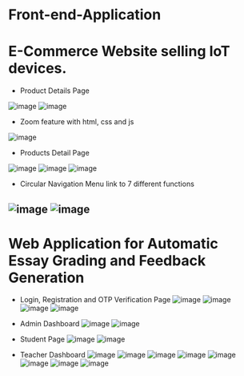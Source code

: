 # Front-end-Application
# E-Commerce Website selling IoT devices.

- Product Details Page

![image](https://user-images.githubusercontent.com/103363786/162734482-0dce9cde-7354-4b46-97ea-97074935dcf5.png)
![image](https://user-images.githubusercontent.com/103363786/162734572-c023df0b-9d5d-40e5-baff-9ddbbb1b5cd6.png)

- Zoom feature with html, css and js

![image](https://user-images.githubusercontent.com/103363786/162735162-e322bfce-62af-4d0f-8fdc-b479619cdee7.png)

- Products Detail Page

![image](https://user-images.githubusercontent.com/103363786/162734668-ead65e64-bcfa-4c74-9dba-7cdada1b45b6.png)
![image](https://user-images.githubusercontent.com/103363786/162734678-c799a094-acd4-486e-afe9-884ea193e37f.png)
![image](https://user-images.githubusercontent.com/103363786/162734692-3deb1596-1a7b-47e5-b5dc-8e05906434c0.png)

- Circular Navigation Menu link to 7 different functions

![image](https://user-images.githubusercontent.com/103363786/162734961-955fa485-712f-4377-8d01-132cf62e7534.png)
![image](https://user-images.githubusercontent.com/103363786/162734972-d10d1065-f1b9-4960-bf63-33bd3f1fc86a.png)
-----------------------------------------------------------------------------------------------------------------------------------------------------------------------

# Web Application for Automatic Essay Grading and Feedback Generation
- Login, Registration and OTP Verification Page
![image](https://github.com/user-attachments/assets/615c4a31-c58e-4355-b2a4-5e003449720a)
![image](https://github.com/user-attachments/assets/c6e3243f-802e-4258-9626-c1e6c81de37c)
![image](https://github.com/user-attachments/assets/01c4e826-3bb7-470e-a436-ad2c6e042211)
![image](https://github.com/user-attachments/assets/cd870c20-f25b-405a-8365-c134d9ec4972)

- Admin Dashboard
![image](https://github.com/user-attachments/assets/33faf36a-7e87-468d-b150-4bbd51ce88c6)
![image](https://github.com/user-attachments/assets/206706e7-3ce0-4e69-b96f-566248672678)

- Student Page
![image](https://github.com/user-attachments/assets/b8c00409-13ec-4b4e-893d-ff90ac3b521e)
![image](https://github.com/user-attachments/assets/2dccc5c9-3f89-4060-9a1f-d5216b6af9fb)

- Teacher Dashboard
![image](https://github.com/user-attachments/assets/d68f2809-64cc-4215-8f87-6f48202dc7e5)
![image](https://github.com/user-attachments/assets/a52c9048-320e-41cb-8252-2d82f2304280)
![image](https://github.com/user-attachments/assets/3e08ec8e-127a-4e7e-aeef-f33550923d39)
![image](https://github.com/user-attachments/assets/f9141a7a-e481-4e46-853b-8aa878453594)
![image](https://github.com/user-attachments/assets/51ad26c0-f0f5-437f-9a25-e9ec3dd931b4)
![image](https://github.com/user-attachments/assets/8c253404-59ec-4def-89a3-4b9ef3110b7f)
![image](https://github.com/user-attachments/assets/3d0bca63-a604-42dc-abc8-0c3873c7bc20)
![image](https://github.com/user-attachments/assets/41b9d55a-db62-4dd6-9c48-9627590850ff)



